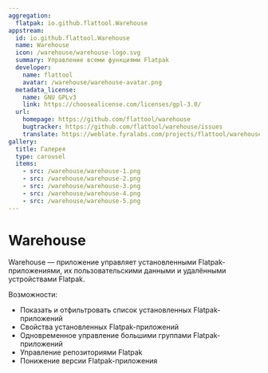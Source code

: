 ```yaml
---
aggregation:
  flatpak: io.github.flattool.Warehouse
appstream:
  id: io.github.flattool.Warehouse
  name: Warehouse
  icon: /warehouse/warehouse-logo.svg
  summary: Управление всеми функциями Flatpak
  developer:
    name: flattool
    avatar: /warehouse/warehouse-avatar.png
  metadata_license:
    name: GNU GPLv3
    link: https://choosealicense.com/licenses/gpl-3.0/
  url:
    homepage: https://github.com/flattool/warehouse
    bugtracker: https://github.com/flattool/warehouse/issues
    translate: https://weblate.fyralabs.com/projects/flattool/warehouse/
gallery:
  title: Галерея
  type: carousel
  items:
    - src: /warehouse/warehouse-1.png
    - src: /warehouse/warehouse-2.png
    - src: /warehouse/warehouse-3.png
    - src: /warehouse/warehouse-4.png
    - src: /warehouse/warehouse-5.png
---
```


# Warehouse

Warehouse — приложение управляет установленными Flatpak-приложениями, их пользовательскими данными и удалёнными устройствами Flatpak.

Возможности:

- Показать и отфильтровать список установленных Flatpak-приложений
- Свойства установленных Flatpak-приложений
- Одновременное управление большими группами Flatpak-приложений
- Управление репозиториями Flatpak
- Понижение версии Flatpak-приложения

<AGWGallery />

<!--@include: @apps/_parts/install/content-flatpak.md-->
